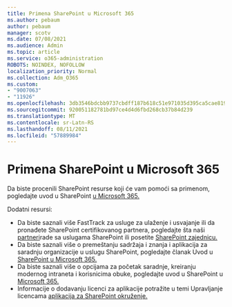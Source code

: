 ```yaml
---
title: Primena SharePoint u Microsoft 365
ms.author: pebaum
author: pebaum
manager: scotv
ms.date: 07/08/2021
ms.audience: Admin
ms.topic: article
ms.service: o365-administration
ROBOTS: NOINDEX, NOFOLLOW
localization_priority: Normal
ms.collection: Adm_O365
ms.custom:
- "9007063"
- "11926"
ms.openlocfilehash: 3db3546bdcbb9737cbdff187b618c51e971035d395ca5cae8195bbc0e360b313
ms.sourcegitcommit: 920051182781bd97ce4d4d6fbd268cb37b84d239
ms.translationtype: MT
ms.contentlocale: sr-Latn-RS
ms.lasthandoff: 08/11/2021
ms.locfileid: "57889984"
---
```

# <a name="deploy-sharepoint-in-microsoft-365"></a>Primena SharePoint u Microsoft 365

Da biste procenili SharePoint resurse koji će vam pomoći sa primenom, pogledajte uvod u SharePoint [u Microsoft 365.](https://docs.microsoft.com/sharepoint/introduction) 

Dodatni resursi: 

- Da biste saznali više FastTrack za usluge za ulaženje i usvajanje ili da pronađete SharePoint certifikovanog partnera, pogledajte šta naši [partneri](https://docs.microsoft.com/microsoft-365/sharepoint/sharepoint-partners-sharepoint-support)rade sa uslugama SharePoint ili posetite [SharePoint zajednicu.](https://techcommunity.microsoft.com/t5/sharepoint/ct-p/SharePoint) 
- Da biste saznali više o premeštanju sadržaja i znanja i aplikacija za saradnju organizacije u uslugu SharePoint, pogledajte članak Uvod u [SharePoint u Microsoft 365.](https://docs.microsoft.com/sharepoint/introduction#migration) 
- Da biste saznali više o opcijama za početak saradnje, kreiranju modernog intraneta i korisnicima obuke, pogledajte uvod u SharePoint u [Microsoft 365.](https://docs.microsoft.com/sharepoint/introduction#collaboration) 
- Informacije o dodavanju licenci za aplikacije potražite u temi Upravljanje licencama [aplikacija za SharePoint okruženje.](https://docs.microsoft.com/sharepoint/manage-app-licenses) 


